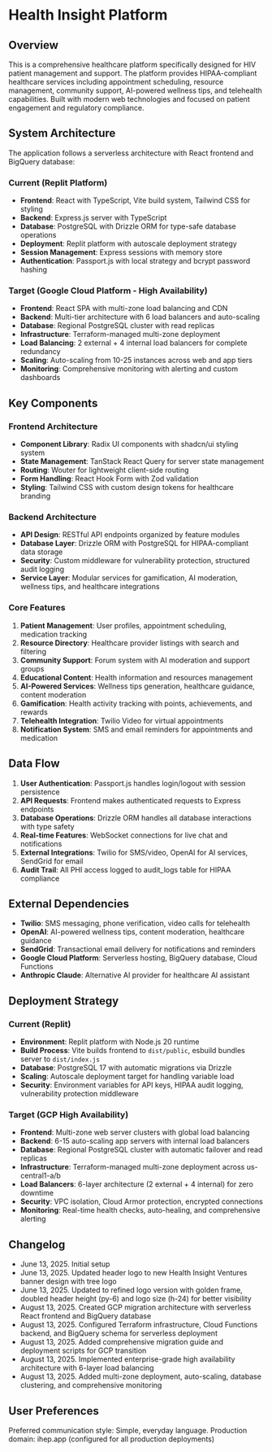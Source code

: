 # Health Insight Platform

## Overview
This is a comprehensive healthcare platform specifically designed for HIV patient management and support. The platform provides HIPAA-compliant healthcare services including appointment scheduling, resource management, community support, AI-powered wellness tips, and telehealth capabilities. Built with modern web technologies and focused on patient engagement and regulatory compliance.

## System Architecture
The application follows a serverless architecture with React frontend and BigQuery database:

### Current (Replit Platform)
- **Frontend**: React with TypeScript, Vite build system, Tailwind CSS for styling
- **Backend**: Express.js server with TypeScript
- **Database**: PostgreSQL with Drizzle ORM for type-safe database operations
- **Deployment**: Replit platform with autoscale deployment strategy
- **Session Management**: Express sessions with memory store
- **Authentication**: Passport.js with local strategy and bcrypt password hashing

### Target (Google Cloud Platform - High Availability)
- **Frontend**: React SPA with multi-zone load balancing and CDN
- **Backend**: Multi-tier architecture with 6 load balancers and auto-scaling
- **Database**: Regional PostgreSQL cluster with read replicas
- **Infrastructure**: Terraform-managed multi-zone deployment
- **Load Balancing**: 2 external + 4 internal load balancers for complete redundancy
- **Scaling**: Auto-scaling from 10-25 instances across web and app tiers
- **Monitoring**: Comprehensive monitoring with alerting and custom dashboards

## Key Components

### Frontend Architecture
- **Component Library**: Radix UI components with shadcn/ui styling system
- **State Management**: TanStack React Query for server state management
- **Routing**: Wouter for lightweight client-side routing
- **Form Handling**: React Hook Form with Zod validation
- **Styling**: Tailwind CSS with custom design tokens for healthcare branding

### Backend Architecture
- **API Design**: RESTful API endpoints organized by feature modules
- **Database Layer**: Drizzle ORM with PostgreSQL for HIPAA-compliant data storage
- **Security**: Custom middleware for vulnerability protection, structured audit logging
- **Service Layer**: Modular services for gamification, AI moderation, wellness tips, and healthcare integrations

### Core Features
1. **Patient Management**: User profiles, appointment scheduling, medication tracking
2. **Resource Directory**: Healthcare provider listings with search and filtering
3. **Community Support**: Forum system with AI moderation and support groups
4. **Educational Content**: Health information and resources management
5. **AI-Powered Services**: Wellness tips generation, healthcare guidance, content moderation
6. **Gamification**: Health activity tracking with points, achievements, and rewards
7. **Telehealth Integration**: Twilio Video for virtual appointments
8. **Notification System**: SMS and email reminders for appointments and medication

## Data Flow
1. **User Authentication**: Passport.js handles login/logout with session persistence
2. **API Requests**: Frontend makes authenticated requests to Express endpoints
3. **Database Operations**: Drizzle ORM handles all database interactions with type safety
4. **Real-time Features**: WebSocket connections for live chat and notifications
5. **External Integrations**: Twilio for SMS/video, OpenAI for AI services, SendGrid for email
6. **Audit Trail**: All PHI access logged to audit_logs table for HIPAA compliance

## External Dependencies
- **Twilio**: SMS messaging, phone verification, video calls for telehealth
- **OpenAI**: AI-powered wellness tips, content moderation, healthcare guidance
- **SendGrid**: Transactional email delivery for notifications and reminders
- **Google Cloud Platform**: Serverless hosting, BigQuery database, Cloud Functions
- **Anthropic Claude**: Alternative AI provider for healthcare AI assistant

## Deployment Strategy

### Current (Replit)
- **Environment**: Replit platform with Node.js 20 runtime
- **Build Process**: Vite builds frontend to `dist/public`, esbuild bundles server to `dist/index.js`
- **Database**: PostgreSQL 17 with automatic migrations via Drizzle
- **Scaling**: Autoscale deployment target for handling variable load
- **Security**: Environment variables for API keys, HIPAA audit logging, vulnerability protection middleware

### Target (GCP High Availability)
- **Frontend**: Multi-zone web server clusters with global load balancing
- **Backend**: 6-15 auto-scaling app servers with internal load balancers
- **Database**: Regional PostgreSQL cluster with automatic failover and read replicas
- **Infrastructure**: Terraform-managed multi-zone deployment across us-central1-a/b
- **Load Balancers**: 6-layer architecture (2 external + 4 internal) for zero downtime
- **Security**: VPC isolation, Cloud Armor protection, encrypted connections
- **Monitoring**: Real-time health checks, auto-healing, and comprehensive alerting

## Changelog
- June 13, 2025. Initial setup
- June 13, 2025. Updated header logo to new Health Insight Ventures banner design with tree logo
- June 13, 2025. Updated to refined logo version with golden frame, doubled header height (py-6) and logo size (h-24) for better visibility
- August 13, 2025. Created GCP migration architecture with serverless React frontend and BigQuery database
- August 13, 2025. Configured Terraform infrastructure, Cloud Functions backend, and BigQuery schema for serverless deployment
- August 13, 2025. Added comprehensive migration guide and deployment scripts for GCP transition
- August 13, 2025. Implemented enterprise-grade high availability architecture with 6-layer load balancing
- August 13, 2025. Added multi-zone deployment, auto-scaling, database clustering, and comprehensive monitoring

## User Preferences
Preferred communication style: Simple, everyday language.
Production domain: ihep.app (configured for all production deployments)